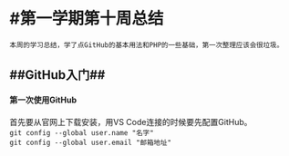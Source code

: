 #第一学期第十周总结 </br>
================================================
    本周的学习总结，学了点GitHub的基本用法和PHP的一些基础，第一次整理应该会很垃圾。
## ##GitHub入门##
#### 第一次使用GitHub
首先要从官网上下载安装，用VS Code连接的时候要先配置GitHub。 </br>
`git config --global user.name "名字"` </br>
`git config --global user.email "邮箱地址"` </br>
